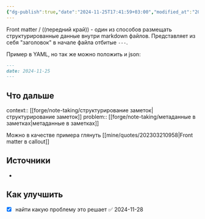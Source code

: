 ```yaml
---
{"dg-publish":true,"date":"2024-11-25T17:41:59+03:00","modified_at":"2024-11-28T19:13:58+03:00","tags":["status/writing","review/needed"],"permalink":"/forge/note-taking/frontmatter/","dgPassFrontmatter":true}
---
```



Front matter / ((передний край)) - один из способов размещать структурированные данные внутри markdown файлов. Представляет из себя "заголовок" в начале файла отбитые `---`.

Пример в YAML, но так же можно положить и json:
```md
---
date: 2024-11-25
---
```

## Что дальше



context:: [[forge/note-taking/структурирование заметок|структурирование заметок]]
problem:: [[forge/note-taking/метаданные в заметках|метаданные в заметках]]

Можно в качестве примера глянуть [[mine/quotes/202303210958|Front matter в callout]]

## Источники



- 

## Как улучшить

- [x] найти какую проблему это решает ✅ 2024-11-28
